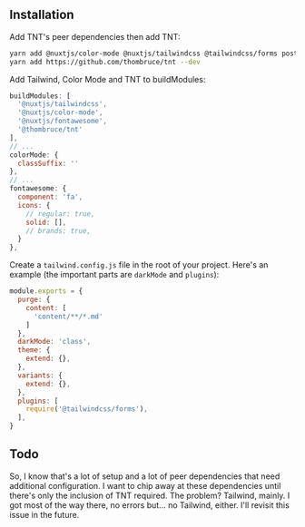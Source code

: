 ## Installation

Add TNT's peer dependencies then add TNT:

```sh
yarn add @nuxtjs/color-mode @nuxtjs/tailwindcss @tailwindcss/forms postcss @nuxtjs/fontawesome @fortawesome/free-solid-svg-icons --dev
yarn add https://github.com/thombruce/tnt --dev
```

Add Tailwind, Color Mode and TNT to buildModules:

```js
buildModules: [
  '@nuxtjs/tailwindcss',
  '@nuxtjs/color-mode',
  '@nuxtjs/fontawesome',
  '@thombruce/tnt'
],
// ...
colorMode: {
  classSuffix: ''
},
// ...
fontawesome: {
  component: 'fa',
  icons: {
    // regular: true,
    solid: [],
    // brands: true,
  }
},
```

Create a `tailwind.config.js` file in the root of your project. Here's an example (the important parts are `darkMode` and `plugins`):

```js
module.exports = {
  purge: {
    content: [
      'content/**/*.md'
    ]
  },
  darkMode: 'class',
  theme: {
    extend: {},
  },
  variants: {
    extend: {},
  },
  plugins: [
    require('@tailwindcss/forms'),
  ],
}
```

## Todo

So, I know that's a lot of setup and a lot of peer dependencies that need additional configuration. I want to chip away at these dependencies until there's only the inclusion of TNT required. The problem? Tailwind, mainly. I got most of the way there, no errors but... no Tailwind, either. I'll revisit this issue in the future.
